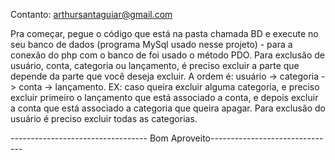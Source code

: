 Contanto: arthursantaguiar@gmail.com

Pra começar, pegue o código que está na pasta chamada BD e execute no seu banco de
dados (programa MySql usado nesse projeto) - para a conexão do php com o banco de
foi usado o método PDO. Para exclusão de usuário, conta, categoria ou lançamento,
é preciso excluir a parte que depende da parte que você deseja excluir. A ordem é:
usuário -> categoria -> conta -> lançamento.
EX: caso queira excluir alguma categoria, e preciso excluir primeiro o lançamento que
está associado a conta, e depois excluir a conta que está associado a categoria que
queira apagar. Para exclusão do usuário é preciso excluir todas as categorias.


---------------------------------- Bom Aproveito-------------------------------